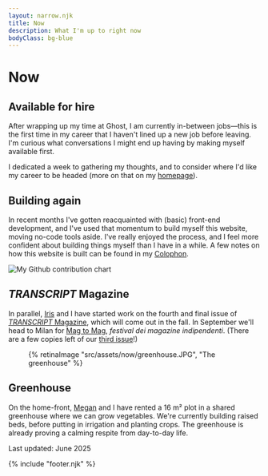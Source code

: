 ```yaml
---
layout: narrow.njk
title: Now
description: What I'm up to right now
bodyClass: bg-blue
---
```


# Now

## Available for hire
After wrapping up my time at Ghost, I am currently in-between jobs—this is the first time in my career that I haven't lined up a new job before leaving. I'm curious what conversations I might end up having by making myself available first. 

I dedicated a week to gathering my thoughts, and to consider where I'd like my career to be headed (more on that on my [homepage](/ "Go to my homepage")). 

## Building again
In recent months I've gotten reacquainted with (basic) front-end development, and I've used that momentum to build myself this website, moving no-code tools aside. I've really enjoyed the process, and I feel more confident about building things myself than I have in a while. A few notes on how this website is built can be found in my [Colophon](/colophon "Colophon").

<img src="https://ghchart.rshah.org/dvdwinden" alt="My Github contribution chart" />

## _TRANSCRIPT_ Magazine
In parallel, [Iris](http://iriscuppen.com "Iris Cuppen") and I have started work on the fourth and final issue of [_TRANSCRIPT_ Magazine](http://transcriptmag.com "TRANSCRIPT Magazine"), which will come out in the fall. In September we'll head to Milan for [Mag to Mag](https://magtomag.com/en "Mag to Mag festival"), _festival dei magazine indipendenti_. (There are a few copies left of our [third issue](http://transcriptmag.store/issue-three "TRANSCRIPT Magazine: issue three")!)


<figure>
{% retinaImage "src/assets/now/greenhouse.JPG", "The greenhouse" %}
</figure>

## Greenhouse
On the home-front, [Megan](https://x.com/megantronic "My partner, Megan") and I have rented a 16 m² plot in a shared greenhouse where we can grow vegetables. We're currently building raised beds, before putting in irrigation and planting crops. The greenhouse is already proving a calming respite from day-to-day life.

<span class="font-sans text-sm font-medium uppercase tracking-widest text-black/50 dark:text-white/50">Last updated: June 2025</span>

{% include "footer.njk" %}